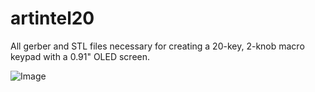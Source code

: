 # artintel20
All gerber and STL files necessary for creating a 20-key, 2-knob macro keypad with a 0.91" OLED screen.

![Image](https://github.com/user-attachments/assets/608034a9-c93a-4e43-9e26-1357473501f8)
